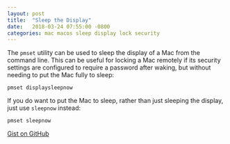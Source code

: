 ```yaml
---
layout: post
title:  "Sleep the Display"
date:   2018-03-24 07:55:00 -0800
categories: mac macos sleep display lock security
---
```

The `pmset` utility can be used to sleep the display of a Mac from the command line. This can be useful for locking a Mac remotely if its security settings are configured to require a password after waking, but without needing to put the Mac fully to sleep:

```
pmset displaysleepnow
```

If you do want to put the Mac to sleep, rather than just sleeping the display, just use `sleepnow` instead:

```
pmset sleepnow
```

[Gist on GitHub](https://gist.github.com/lucascantor/a8f827e9b32450a23f5d72e1aca16947)
